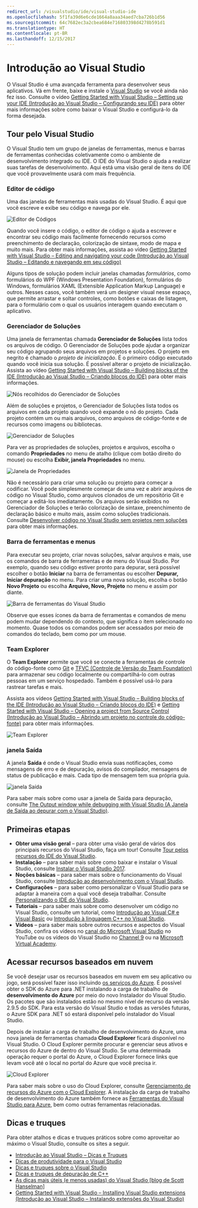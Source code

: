 ```yaml
---
redirect_url: /visualstudio/ide/visual-studio-ide
ms.openlocfilehash: 5f1fa39d6e6cde1664a8aaa34aed7cba726b1d56
ms.sourcegitcommit: 64c7682ec3a2cbea684e716803398d4278b591d1
ms.translationtype: HT
ms.contentlocale: pt-BR
ms.lasthandoff: 12/15/2017
---
```

# <a name="get-started-with-visual-studio"></a>Introdução ao Visual Studio
O Visual Studio é uma avançada ferramenta para desenvolver seus aplicativos. Vá em frente, baixe e instale o [Visual Studio](https://www.visualstudio.com/vs/) se você ainda não fez isso. Consulte o vídeo [Getting Started with Visual Studio – Setting up your IDE (Introdução ao Visual Studio – Configurando seu IDE)](https://www.youtube.com/watch?v=xLCedknQkN0&list=PLReL099Y5nRfw6VNvzMkv0sabT2crbSpK&index=1) para obter mais informações sobre como baixar o Visual Studio e configurá-lo da forma desejada.

## <a name="visual-studio-tour"></a>Tour pelo Visual Studio
O Visual Studio tem um grupo de janelas de ferramentas, menus e barras de ferramentas conhecidas coletivamente como o ambiente de desenvolvimento integrado ou IDE. O IDE do Visual Studio o ajuda a realizar suas tarefas de desenvolvimento. Aqui está uma visão geral de itens do IDE que você provavelmente usará com mais frequência.

### <a name="code-editor"></a>Editor de código
Uma das janelas de ferramentas mais usadas do Visual Studio. É aqui que você escreve e exibe seu código e navega por ele.

![Editor de Códigos](../ide/media/VSIDE_CodeWindow.png)

Quando você insere o código, o editor de código o ajuda a escrever e encontrar seu código mais facilmente fornecendo recursos como preenchimento de declaração, colorização de sintaxe, modo de mapa e muito mais. Para obter mais informações, assista ao vídeo [Getting Started with Visual Studio – Editing and navigating your code (Introdução ao Visual Studio – Editando e navegando em seu código)](https://www.youtube.com/watch?v=4glwwioCVjA&list=PLReL099Y5nRfw6VNvzMkv0sabT2crbSpK&index=5)

Alguns tipos de solução podem incluir janelas chamadas *formulários*, como formulários do WPF (Windows Presentation Foundation), formulários do Windows, formulários XAML (Extensible Application Markup Language) e outros. Nesses casos, você também verá um designer visual nesse espaço, que permite arrastar e soltar controles, como botões e caixas de listagem, para o formulário com o qual os usuários interagem quando executam o aplicativo.

### <a name="solution-explorer"></a>Gerenciador de Soluções
Uma janela de ferramentas chamada **Gerenciador de Soluções** lista todos os arquivos de código. O Gerenciador de Soluções pode ajudar a organizar seu código agrupando seus arquivos em projetos e soluções. O projeto em negrito é chamado o *projeto de inicialização*. É o primeiro código executado quando você inicia sua solução. É possível alterar o projeto de inicialização. Assista ao vídeo [Getting Started with Visual Studio – Building blocks of the IDE (Introdução ao Visual Studio – Criando blocos do IDE)](https://www.youtube.com/watch?v=JHc3_gsCmZg&index=2&list=PLReL099Y5nRfw6VNvzMkv0sabT2crbSpK) para obter mais informações.

![Nós recolhidos do Gerenciador de Soluções](../ide/media/VSIDE_SolutionExplorer2_callouts.png)

 Além de soluções e projetos, o Gerenciador de Soluções lista todos os arquivos em cada projeto quando você expande o nó do projeto. Cada projeto contém um ou mais arquivos, como arquivos de código-fonte e de recursos como imagens ou bibliotecas.

![Gerenciador de Soluções](../ide/media/VSIDE_SolutionExplorer3.png)

Para ver as propriedades de soluções, projetos e arquivos, escolha o comando **Propriedades** no menu de atalho (clique com botão direito do mouse) ou escolha **Exibir, janela Propriedades** no menu.

![Janela de Propriedades](../ide/media/VSIDE_SolutionExplorer4.png)

Não é necessário para criar uma solução ou projeto para começar a codificar. Você pode simplesmente começar de uma vez e abrir arquivos de código no Visual Studio, como arquivos clonados de um repositório Git e começar a editá-los imediatamente. Os arquivos serão exibidos no Gerenciador de Soluções e terão colorização de sintaxe, preenchimento de declaração básico e muito mais, assim como soluções tradicionais. Consulte [Desenvolver código no Visual Studio sem projetos nem soluções](../ide/develop-code-in-visual-studio-without-projects-or-solutions.md) para obter mais informações.

### <a name="toolbar-and-menus"></a>Barra de ferramentas e menus
Para executar seu projeto, criar novas soluções, salvar arquivos e mais, use os comandos de barra de ferramentas e de menu do Visual Studio. Por exemplo, quando seu código estiver pronto para depurar, será possível escolher o botão **Iniciar** na barra de ferramentas ou escolher **Depurar, Iniciar depuração** no menu. Para criar uma nova solução, escolha o botão **Novo Projeto** ou escolha **Arquivo, Novo, Projeto** no menu e assim por diante.

![Barra de ferramentas do Visual Studio](../ide/media/VSIDE_SolutionExplorer5_callouts.png)

Observe que esses ícones da barra de ferramentas e comandos de menu podem mudar dependendo do contexto, que significa o item selecionado no momento. Quase todos os comandos podem ser acessados por meio de comandos do teclado, bem como por um mouse.

### <a name="team-explorer"></a>Team Explorer
O **Team Explorer** permite que você se conecte a ferramentas de controle do código-fonte como [Git](https://git-scm.com/) e [TFVC (Controle de Versão do Team Foundation)](https://www.visualstudio.com/en-us/docs/tfvc/overview) para armazenar seu código localmente ou compartilhá-lo com outras pessoas em um serviço hospedado. Também é possível usá-lo para rastrear tarefas e mais.

Assista aos vídeos [Getting Started with Visual Studio – Building blocks of the IDE (Introdução ao Visual Studio – Criando blocos do IDE)](https://www.youtube.com/watch?v=JHc3_gsCmZg&index=2&list=PLReL099Y5nRfw6VNvzMkv0sabT2crbSpK) e [Getting Started with Visual Studio – Opening a project from Source Control (Introdução ao Visual Studio – Abrindo um projeto no controle do código-fonte)](https://www.youtube.com/watch?v=pc9vX_4RGV4&list=PLReL099Y5nRfw6VNvzMkv0sabT2crbSpK&index=3) para obter mais informações.

![Team Explorer](../ide/media/TeamExplorer.png)

### <a name="output-window"></a>janela Saída
A janela **Saída** é onde o Visual Studio envia suas notificações, como mensagens de erro e de depuração, avisos do compilador, mensagens de status de publicação e mais. Cada tipo de mensagem tem sua própria guia.

![janela Saída](../ide/media/VSIDE_OutputWindow.png)

Para saber mais sobre como usar a janela de Saída para depuração, consulte [The Output window while debugging with Visual Studio (A Janela de Saída ao depurar com o Visual Studio)](https://blogs.msdn.microsoft.com/visualstudioalm/2015/02/09/the-output-window-while-debugging-with-visual-studio/).

## <a name="first-steps"></a>Primeiras etapas
- **Obter uma visão geral** – para obter uma visão geral de vários dos principais recursos do Visual Studio, faça um tour! Consulte [Tour pelos recursos do IDE do Visual Studio](../ide/visual-studio-ide.md).
- **Instalação** – para saber mais sobre como baixar e instalar o Visual Studio, consulte [Instalar o Visual Studio 2017](../install/install-visual-studio.md).
- **Noções básicas** – para saber mais sobre o funcionamento do Visual Studio, consulte [Introdução ao desenvolvimento com o Visual Studio](../ide/get-started-developing-with-visual-studio.md).
- **Configurações** – para saber como personalizar o Visual Studio para se adaptar à maneira com a qual você deseja trabalhar. Consulte [Personalizando o IDE do Visual Studio](../ide/personalizing-the-visual-studio-ide.md).
- **Tutoriais** – para saber mais sobre como desenvolver um código no Visual Studio, consulte um tutorial, como [Introdução ao Visual C# e Visual Basic](../ide/getting-started-with-visual-csharp-and-visual-basic.md) ou [Introdução à linguagem C++ no Visual Studio](../ide/getting-started-with-cpp-in-visual-studio.md).
- **Vídeos** – para saber mais sobre outros recursos e aspectos do Visual Studio, confira os vídeos no [canal do Microsoft Visual Studio](https://www.youtube.com/user/VisualStudio/videos) no YouTube ou os vídeos do Visual Studio no [Channel 9](https://channel9.msdn.com/Tags/visual+studio) ou na [Microsoft Virtual Academy](https://mva.microsoft.com/product-training/visual-studio-courses#!jobf=Developer).

## <a name="access-cloud-based-resources"></a>Acessar recursos baseados em nuvem
Se você desejar usar os recursos baseados em nuvem em seu aplicativo ou jogo, será possível fazer isso incluindo [os serviços do Azure](https://azure.microsoft.com/en-us/services/). É possível obter o SDK do Azure para .NET instalando a carga de trabalho de **desenvolvimento do Azure** por meio do novo Instalador do Visual Studio. Os pacotes que são instalados estão no mesmo nível de recurso da versão 2.9.5 do SDK. Para esta versão do Visual Studio e todas as versões futuras, o Azure SDK para .NET só estará disponível pelo instalador do Visual Studio.

Depois de instalar a carga de trabalho de desenvolvimento do Azure, uma nova janela de ferramentas chamada **Cloud Explorer** ficará disponível no Visual Studio. O Cloud Explorer permite procurar e gerenciar seus ativos e recursos do Azure de dentro do Visual Studio. Se uma determinada operação requer o portal do Azure, o Cloud Explorer fornece links que levam você até o local no portal do Azure que você precisa ir.

![Cloud Explorer](../ide/media/VSIDE_CloudExplorer.png)

Para saber mais sobre o uso do Cloud Explorer, consulte [Gerenciamento de recursos do Azure com o Cloud Explorer](https://azure.microsoft.com/en-us/documentation/articles/vs-azure-tools-resources-managing-with-cloud-explorer/).
A instalação da carga de trabalho de desenvolvimento do Azure também fornece as [Ferramentas do Visual Studio para Azure](https://www.visualstudio.com/vs/azure-tools/), bem como outras ferramentas relacionadas.

## <a name="tips-and-tricks"></a>Dicas e truques
Para obter atalhos e dicas e truques práticos sobre como aproveitar ao máximo o Visual Studio, consulte os sites a seguir.
- [Introdução ao Visual Studio – Dicas e Truques](https://www.youtube.com/watch?v=vmXqGwn1Glk&list=PLReL099Y5nRfw6VNvzMkv0sabT2crbSpK&index=4)
- [Dicas de produtividade para o Visual Studio](../ide/productivity-tips-for-visual-studio.md)
- [Dicas e truques sobre o Visual Studio](https://channel9.msdn.com/events/TechEd/2013/DEV-B353)
- [Dicas e truques de depuração de C++](https://channel9.msdn.com/Shows/Visual-Studio-Toolbox/C-Plus-Plus-Debugging-Tips-and-Tricks)
- [As dicas mais úteis (e menos usadas) do Visual Studio [blog de Scott Hanselman]](https://www.hanselman.com/blog/VisualStudiosMostUsefulAndUnderusedTips.aspx)
- [Getting Started with Visual Studio – Installing Visual Studio extensions (Introdução ao Visual Studio – Instalando extensões do Visual Studio)](https://www.youtube.com/watch?v=MWLLQaknRZY&list=PLReL099Y5nRfw6VNvzMkv0sabT2crbSpK&index=7)
